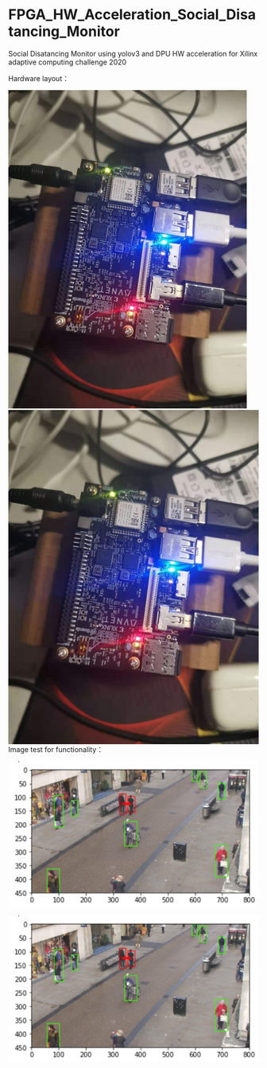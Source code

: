 # FPGA_HW_Acceleration_Social_Disatancing_Monitor
 Social Disatancing Monitor using yolov3 and DPU HW acceleration for Xilinx adaptive computing challenge 2020

Hardware layout：

![layout](https://github.com/jedibobo/FPGA_HW_Acceleration_Social_Disatancing_Monitor/blob/main/img/layout.jpg)
<img src="https://github.com/jedibobo/FPGA_HW_Acceleration_Social_Disatancing_Monitor/blob/main/img/layout.jpg" width="600" align="center">
Image test for functionality：

![image-20201129111317248](https://github.com/jedibobo/FPGA_HW_Acceleration_Social_Disatancing_Monitor/blob/main/img/image-20201129111317248.png)

<img src="https://github.com/jedibobo/FPGA_HW_Acceleration_Social_Disatancing_Monitor/blob/main/img/image-20201129111317248.png" width="800" align="center">
